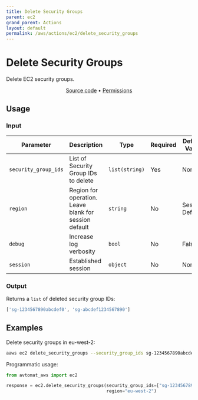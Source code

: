 ```yaml
---
title: Delete Security Groups
parent: ec2
grand_parent: Actions
layout: default
permalink: /aws/actions/ec2/delete_security_groups
---
```


# Delete Security Groups

Delete EC2 security groups.<br/>

<p align="center">
   <a href="https://github.com/avtomat-hub/avtomat-aws/tree/main/avtomat_aws/ec2/delete_security_groups.py">Source code</a> •
   <a href="/aws/permissions/ec2/delete_security_groups">Permissions</a>
</p>

## Usage

### Input

| Parameter            | Description                                           | Type           | Required | Default Value   |
|----------------------|-------------------------------------------------------|----------------|----------|-----------------|
| `security_group_ids` | List of Security Group IDs to delete                  | `list(string)` | Yes      | None            |
| `region`             | Region for operation. Leave blank for session default | `string`       | No       | Session Default |
| `debug`              | Increase log verbosity                                | `bool`         | No       | False           |
| `session`            | Established session                                   | `object`       | No       | None            |                           

### Output

Returns a `list` of deleted security group IDs:

```python
['sg-1234567890abcdef0', 'sg-abcdef1234567890']
```

## Examples

Delete security groups in eu-west-2:

```bash
aaws ec2 delete_security_groups --security_group_ids sg-1234567890abcdef0 sg-abcdef1234567890 --region eu-west-2
```

Programmatic usage:

```python
from avtomat_aws import ec2

response = ec2.delete_security_groups(security_group_ids=["sg-1234567890abcdef0", "sg-abcdef1234567890"],
                                      region="eu-west-2")
```
